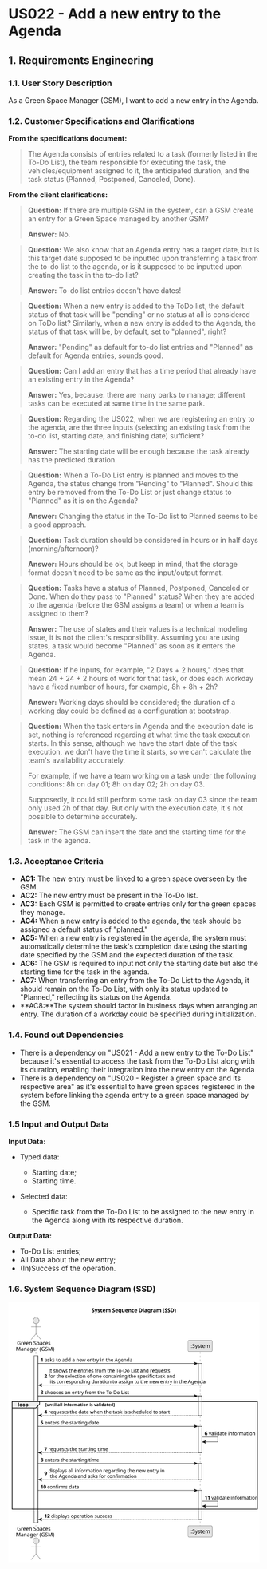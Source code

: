 # US022 - Add a new entry to the Agenda


## 1. Requirements Engineering

### 1.1. User Story Description

As a Green Space Manager (GSM), I want to add a new entry in the Agenda.

### 1.2. Customer Specifications and Clarifications

**From the specifications document:**

>	The Agenda consists of entries related to a task (formerly listed in the To-Do List), the team responsible for
executing the task, the vehicles/equipment assigned to it, the anticipated duration, and the task status
(Planned, Postponed, Canceled, Done).

**From the client clarifications:**

> **Question:** If there are multiple GSM in the system, can a GSM create an entry for a Green Space managed by another GSM?
>
> **Answer:** No.

> **Question:** We also know that an Agenda entry has a target date, but is this target date supposed to be inputted upon transferring a task from the to-do list to the agenda, or is it supposed to be inputted upon creating the task in the to-do list?
>
> **Answer:** To-do list entries doesn't have dates!

> **Question:** When a new entry is added to the ToDo list, the default status of that task will be "pending" or no status at all is considered on ToDo list? Similarly, when a new entry is added to the Agenda, the status of that task will be, by default, set to "planned", right?
>
> **Answer:** "Pending" as default for to-do list entries and "Planned" as default for Agenda entries, sounds good.

> **Question:** Can I add an entry that has a time period that already have an existing entry in the Agenda?
>
> **Answer:** Yes, because: there are many parks to manage; different tasks can be executed at same time in the same park.

> **Question:** Regarding the US022, when we are registering an entry to the agenda, are the three inputs (selecting an existing task from the to-do list, starting date, and finishing date) sufficient?
>
> **Answer:** The starting date will be enough because the task already has the predicted duration.

> **Question:** When a To-Do List entry is planned and moves to the Agenda, the status change from "Pending" to "Planned". Should this entry be removed from the To-Do List or just change status to "Planned" as it is on the Agenda?
>
> **Answer:** Changing the status in the To-Do list to Planned seems to be a good approach.

> **Question:** Task duration should be considered in hours or in half days (morning/afternoon)?
>
> **Answer:** Hours should be ok, but keep in mind, that the storage format doesn't need to be same as the input/output format.

> **Question:** Tasks have a status of Planned, Postponed, Canceled or Done. When do they pass to "Planned" status? When they are added to the agenda (before the GSM assigns a team) or when a team is assigned to them?
>
> **Answer:** The use of states and their values is a technical modeling issue, it is not the client's responsibility. Assuming you are using states, a task would become "Planned" as soon as it enters the Agenda.

> **Question:** If he inputs, for example, "2 Days + 2 hours," does that mean 24 + 24 + 2 hours of work for that task, or does each workday have a fixed number of hours, for example, 8h + 8h + 2h?
>
> **Answer:** Working days should be considered; the duration of a working day could be defined as a configuration at bootstrap.

> **Question:** When the task enters in Agenda and the execution date is set, nothing is referenced regarding at what time the task execution starts. In this sense, although we have the start date of the task execution, we don't have the time it starts, so we can't calculate the team's availability accurately.
>
>For example, if we have a team working on a task under the following conditions:
>8h on day 01;
>8h on day 02;
>2h on day 03.
>
>Supposedly, it could still perform some task on day 03 since the team only used 2h of that day. But only with the execution date, it's not possible to determine accurately.
>
> **Answer:** The GSM can insert the date and the starting time for the task in the agenda.



### 1.3. Acceptance Criteria

* **AC1:** The new entry must be linked to a green space overseen by the GSM.
* **AC2:** The new entry must be present in the To-Do list.
* **AC3:** Each GSM is permitted to create entries only for the green spaces they manage.
* **AC4:** When a new entry is added to the agenda, the task should be assigned a default status of "planned."
* **AC5:** When a new entry is registered in the agenda, the system must automatically determine the task's completion date using the starting date specified by the GSM and the expected duration of the task.
* **AC6:** The GSM is required to input not only the starting date but also the starting time for the task in the agenda.
* **AC7:** When transferring an entry from the To-Do List to the Agenda, it should remain on the To-Do List, with only its status updated to "Planned," reflecting its status on the Agenda.
* **AC8:**The system should factor in business days when arranging an entry. The duration of a workday could be specified during initialization.

### 1.4. Found out Dependencies

* There is a dependency on "US021 - Add a new entry to the To-Do List" because it's essential to access the task from the To-Do List along with its duration, enabling their integration into the new entry on the Agenda
* There is a dependency on "US020 - Register a green space and its respective area"  as it's essential to have green spaces registered in the system before linking the agenda entry to a green space managed by the GSM.


### 1.5 Input and Output Data 

**Input Data:**

* Typed data:
  * Starting date;
  * Starting time.

* Selected data:
  * Specific task from the To-Do List to be assigned to the new entry in the Agenda along with its respective duration.

**Output Data:**

* To-Do List entries;
* All Data about the new entry;
* (In)Success of the operation.

### 1.6. System Sequence Diagram (SSD)

![System Sequence Diagram - Alternative One](svg/us22-system-sequence-diagram-System_Sequence_Diagram__SSD_.svg)
